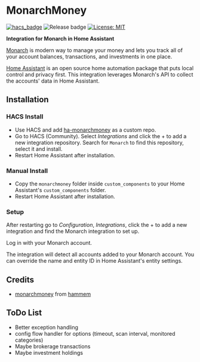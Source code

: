 # MonarchMoney

[![hacs_badge](https://img.shields.io/badge/HACS-Default-orange.svg?style=for-the-badge)](https://github.com/custom-components/hacs) ![Release badge](https://img.shields.io/github/v/release/sanghviharshit/ha-monarchmoney?style=for-the-badge) [![License: MIT](https://img.shields.io/badge/License-MIT-yellow.svg?style=for-the-badge)](https://opensource.org/licenses/MIT)

**Integration for Monarch in Home Assistant**

[Monarch](https://milacares.com/) is modern way to manage your money and lets you track all of your account balances, transactions, and investments in one place.

[Home Assistant](https://www.home-assistant.io/) is an open source home automation package that puts local control and privacy first.
This integration leverages Monarch's API to collect the accounts' data in Home Assistant.

## Installation

### HACS Install

- Use HACS and add [ha-monarchmoney](https://github.com/sanghviharshit/ha-monarchmoney) as a custom repo.
- Go to HACS (Community). Select _Integrations_ and click the + to add a new integration repository. Search for `Monarch` to find this repository, select it and install.
- Restart Home Assistant after installation.

### Manual Install

- Copy the `monarchmoney` folder inside `custom_components` to your Home Assistant's `custom_components` folder.
- Restart Home Assistant after installation.

### Setup

After restarting go to _Configuration_, _Integrations_, click the + to add a new integration and find the Monarch integration to set up.

Log in with your Monarch account.

The integration will detect all accounts added to your Monarch account. You can override the name and entity ID in Home Assistant's entity settings.

## Credits

- [monarchmoney](https://github.com/hammem/monarchmoney) from [hammem](https://github.com/hammem)

## ToDo List

- Better exception handling
- config flow handler for options (timeout, scan interval, monitored categories)
- Maybe brokerage transactions
- Maybe investment holdings
